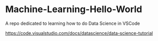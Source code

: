 # Machine-Learning-Hello-World
A repo dedicated to learning how to do Data Science in VSCode

https://code.visualstudio.com/docs/datascience/data-science-tutorial
